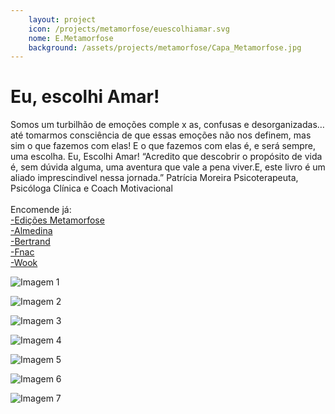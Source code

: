 ```yaml
---
    layout: project
    icon: /projects/metamorfose/euescolhiamar.svg
    nome: E.Metamorfose
    background: /assets/projects/metamorfose/Capa_Metamorfose.jpg
---
```


# Eu, escolhi Amar!

Somos um turbilhão de emoções comple x as, confusas e desorganizadas… até tomarmos consciência de que essas emoções não nos definem, mas sim o que fazemos com elas! E o que fazemos com elas é, e será sempre, uma escolha. Eu, Escolhi Amar! “Acredito que descobrir o propósito de vida é, sem dúvida alguma, uma aventura que vale a pena viver.E, este livro é um aliado imprescindivel nessa jornada.” 
Patrícia Moreira Psicoterapeuta, Psicóloga Clínica e Coach Motivacional
<br>
<br> Encomende já: 
<br>[-Edições Metamorfose](https://edicoesmetamorfose.pt/product/eu-escolhi-amar/)
<br>[-Almedina](https://www.almedina.net/eu-escolhi-amar-1700485329.html)
<br>[-Bertrand](https://www.bertrand.pt/livro/eu-escolhi-amar-nina-costa/29804497)
<br>[-Fnac](https://www.fnac.pt/Eu-Escolhi-Amar-Nina-Costa/a11808050)
<br>[-Wook](https://www.wook.pt/livro/eu-escolhi-amar-nina-costa/29480556)

![Imagem 1](/assets/projects/metamorfose/escolhiamar/1.jpg)

![Imagem 2](/assets/projects/metamorfose/escolhiamar/a7407917.jpg)

![Imagem 3](/assets/projects/metamorfose/escolhiamar/a7407918.jpg)

![Imagem 4](/assets/projects/metamorfose/escolhiamar/a7407919.jpg)

![Imagem 5](/assets/projects/metamorfose/escolhiamar/a7407925.jpg)

![Imagem 6](/assets/projects/metamorfose/escolhiamar/a7407931.jpg)

![Imagem 7](/assets/projects/metamorfose/escolhiamar/a7407941.jpg)
